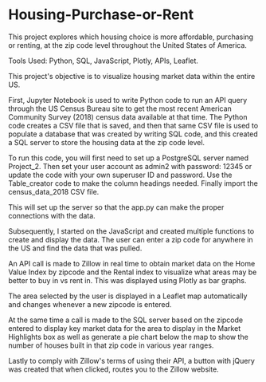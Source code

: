 # Housing-Purchase-or-Rent
This project explores which housing choice is more affordable, purchasing or renting, at the zip code level throughout the United States of America.

Tools Used: Python, SQL, JavaScript, Plotly, APIs, Leaflet.

This project's objective is to visualize housing market data within the entire US.

First, Jupyter Notebook is used to write Python code to run an API query through the US Census Bureau site to get the most recent American Community Survey (2018) census data available at that time. The Python code creates a CSV file that is saved, and then that same CSV file is used to populate a database that was created by writing SQL code, and this created a SQL server to store the housing data at the zip code level.

To run this code, you will first need to set up a PostgreSQL server named Project_2. Then set your user account as admin2 with password: 12345 or update the code with your own superuser ID and password. Use the Table_creator code to make the column headings needed. Finally import the census_data_2018 CSV file.

This will set up the server so that the app.py can make the proper connections with the data.

Subsequently, I started on the JavaScript and created multiple functions to create and display the data. The user can enter a zip code for anywhere in the US and find the data that was pulled.

An API call is made to Zillow in real time to obtain market data on the Home Value Index by zipcode and the Rental index to visualize what areas may be better to buy in vs rent in. This was displayed using Plotly as bar graphs.

The area selected by the user is displayed in a Leaflet map automatically and changes whenever a new zipcode is entered.

At the same time a call is made to the SQL server based on the zipcode entered to display key market data for the area to display in the Market Highlights box as well as generate a pie chart below the map to show the number of houses built in that zip code in various year ranges.

Lastly to comply with Zillow's terms of using their API, a button with jQuery was created that when clicked, routes you to the Zillow website.
